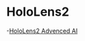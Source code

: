 # HoloLens2

-[HoloLens2 Advenced AI](https://news.microsoft.com/innovation-stories/hololens-2-shipping-to-customers/)
